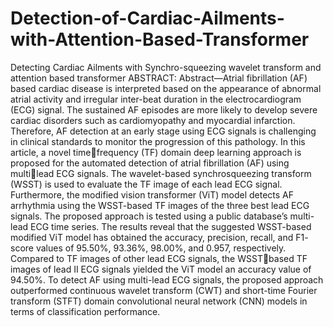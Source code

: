 # Detection-of-Cardiac-Ailments-with-Attention-Based-Transformer
Detecting Cardiac Ailments with Synchro-squeezing wavelet transform and attention based transformer
ABSTRACT:
Abstract—Atrial fibrillation (AF) based cardiac disease is
interpreted based on the appearance of abnormal atrial activity
and irregular inter-beat duration in the electrocardiogram (ECG)
signal. The sustained AF episodes are more likely to develop
severe cardiac disorders such as cardiomyopathy and myocardial
infarction. Therefore, AF detection at an early stage using
ECG signals is challenging in clinical standards to monitor
the progression of this pathology. In this article, a novel timefrequency (TF) domain deep learning approach is proposed for
the automated detection of atrial fibrillation (AF) using multilead ECG signals. The wavelet-based synchrosqueezing transform
(WSST) is used to evaluate the TF image of each lead ECG
signal. Furthermore, the modified vision transformer (ViT) model
detects AF arrhythmia using the WSST-based TF images of
the three best lead ECG signals. The proposed approach is
tested using a public database’s multi-lead ECG time series.
The results reveal that the suggested WSST-based modified ViT
model has obtained the accuracy, precision, recall, and F1-
score values of 95.50%, 93.36%, 98.00%, and 0.957, respectively.
Compared to TF images of other lead ECG signals, the WSSTbased TF images of lead II ECG signals yielded the ViT model
an accuracy value of 94.50%. To detect AF using multi-lead
ECG signals, the proposed approach outperformed continuous
wavelet transform (CWT) and short-time Fourier transform
(STFT) domain convolutional neural network (CNN) models in
terms of classification performance.
